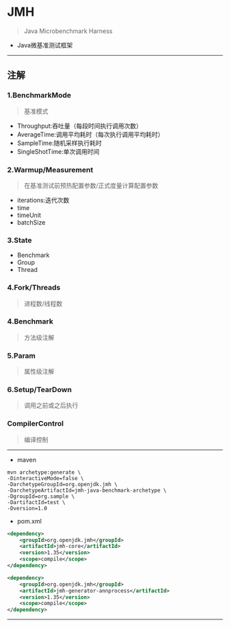 # JMH
> Java Microbenchmark Harness

- Java微基准测试框架

---
## 注解
### 1.BenchmarkMode
> 基准模式
- Throughput:吞吐量（每段时间执行调用次数）
- AverageTime:调用平均耗时（每次执行调用平均耗时）
- SampleTime:随机采样执行耗时
- SingleShotTime:单次调用时间

### 2.Warmup/Measurement
> 在基准测试前预热配置参数/正式度量计算配置参数
- iterations:迭代次数
- time
- timeUnit
- batchSize

### 3.State
- Benchmark
- Group
- Thread

### 4.Fork/Threads
> 进程数/线程数
### 4.Benchmark
> 方法级注解

### 5.Param
> 属性级注解


### 6.Setup/TearDown
> 调用之前或之后执行
### CompilerControl
> 编译控制

---
- maven
```
mvn archetype:generate \
-DinteractiveMode=false \
-DarchetypeGroupId=org.openjdk.jmh \
-DarchetypeArtifactId=jmh-java-benchmark-archetype \
-DgroupId=org.sample \
-DartifactId=test \
-Dversion=1.0

```

- pom.xml


```xml
<dependency>
    <groupId>org.openjdk.jmh</groupId>
    <artifactId>jmh-core</artifactId>
    <version>1.35</version>
    <scope>compile</scope>
</dependency>

<dependency>
    <groupId>org.openjdk.jmh</groupId>
    <artifactId>jmh-generator-annprocess</artifactId>
    <version>1.35</version>
    <scope>compile</scope>
</dependency>
```
---

```java


```